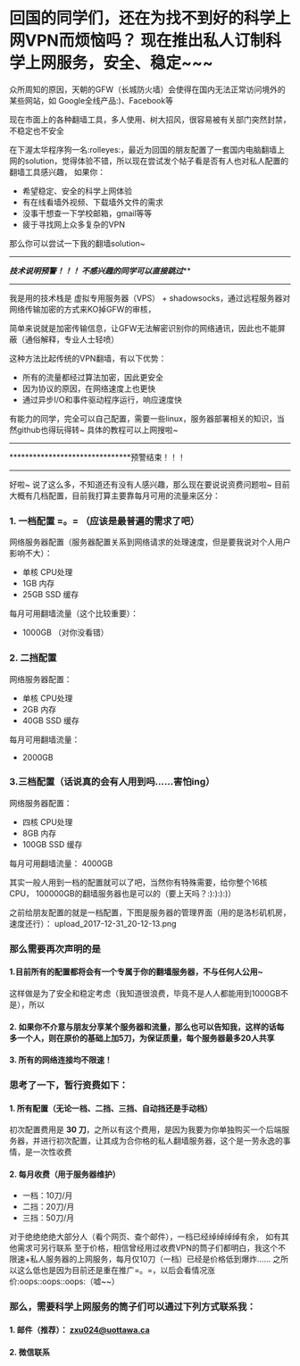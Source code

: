 # 回国的同学们，还在为找不到好的科学上网VPN而烦恼吗？ 现在推出私人订制科学上网服务，安全、稳定~~~

众所周知的原因，天朝的GFW（长城防火墙）会使得在国内无法正常访问境外的某些网站，如 Google全线产品:)、Facebook等

现在市面上的各种翻墙工具，多人使用、树大招风，很容易被有关部门突然封禁，不稳定也不安全

在下渥太华程序狗一名:rolleyes:，最近为回国的朋友配置了一套国内电脑翻墙上网的solution，觉得体验不错，所以现在尝试发个帖子看是否有人也对私人配置的翻墙工具感兴趣， 如果你：

*  希望稳定、安全的科学上网体验
*  有在线看墙外视频、下载墙外文件的需求
*  没事干想查一下学校邮箱，gmail等等
*  疲于寻找网上众多复杂的VPN

那么你可以尝试一下我的翻墙solution~

******************************************************************************************
***********技术说明预警！！！ 不感兴趣的同学可以直接跳过*************
******************************************************************************************
我是用的技术栈是 虚拟专用服务器（VPS） + shadowsocks，通过远程服务器对网络传输加密的方式来KO掉GFW的审核，

简单来说就是加密传输信息，让GFW无法解密识别你的网络通讯，因此也不能屏蔽（通俗解释，专业人士轻喷）

这种方法比起传统的VPN翻墙，有以下优势：
* 所有的流量都经过算法加密，因此更安全
* 因为协议的原因，在网络速度上也更快
* 通过异步I/O和事件驱动程序运行，响应速度快

有能力的同学，完全可以自己配置，需要一些linux，服务器部署相关的知识，当然github也得玩得转~
具体的教程可以上网搜啦~

******************************************************************************************
*******************************预警结束！！！
******************************************************************************************

好啦~ 说了这么多，不知道还有没有人感兴趣，那么现在要说说资费问题啦~
目前大概有几档配置，目前我打算主要靠每月可用的流量来区分：

### 1. 一档配置 =。= （应该是最普遍的需求了吧）

网络服务器配置（服务器配置关系到网络请求的处理速度，但是要我说对个人用户影响不大）：

* 单核 CPU处理
* 1GB 内存
* 25GB SSD 缓存

每月可用翻墙流量（这个比较重要）：

* 1000GB （对你没看错）

### 2. 二挡配置

网络服务器配置：

* 单核 CPU处理
* 2GB 内存
* 40GB SSD 缓存

每月可用翻墙流量：

* 2000GB

### 3.三档配置（话说真的会有人用到吗……害怕ing）

网络服务器配置：

* 四核 CPU处理
* 8GB 内存
* 100GB SSD 缓存

每月可用翻墙流量：
4000GB

其实一般人用到一档的配置就可以了吧，当然你有特殊需要，给你整个16核CPU， 100000GB的翻墙服务器也是可以的（要上天吗？:):):):)）

之前给朋友配置的就是一档配置，下图是服务器的管理界面（用的是洛杉矶机房，速度还行）：
upload_2017-12-31_20-12-13.png

### 那么需要再次声明的是
#### 1.目前所有的配置都将会有一个专属于你的翻墙服务器，不与任何人公用~
这样做是为了安全和稳定考虑（我知道很浪费，毕竟不是人人都能用到1000GB不是），所以
#### 2. 如果你不介意与朋友分享某个服务器和流量，那么也可以告知我，这样的话每多一个人，则在原价的基础上加5刀，为保证质量，每个服务器最多20人共享
#### 3. 所有的网络连接均不限速！

### 思考了一下，暂行资费如下：

#### 1. 所有配置（无论一档、二挡、三挡、自动挡还是手动档）
初次配置费用是 <strong>30 刀</strong>，之所以有这个费用，是因为我要为你单独购买一个后端服务器，并进行初次配置，让其成为合你格的私人翻墙服务器，这个是一劳永逸的事情，是一次性收费

#### 2. 每月收费（用于服务器维护）
* 一档：10刀/月
* 二挡：20刀/月
* 三挡：50刀/月

对于绝绝绝绝大部分人（看个网页、查个邮件），一档已经绰绰绰绰有余， 如有其他需求可另行联系
至于价格，相信曾经用过收费VPN的筒子们都明白，我这个不限速+私人服务器的上网服务，每月仅10刀（一档）已经是价格低到爆炸…… 之所以这么低也是因为目前还是重在推广=。=，以后会看情况涨价:oops::oops::oops:（嘘~~）

### 那么，需要科学上网服务的筒子们可以通过下列方式联系我：
#### 1. 邮件（推荐）： zxu024@uottawa.ca
#### 2. 微信联系




